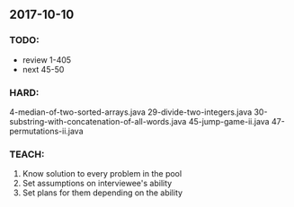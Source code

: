 ## 2017-10-10

### TODO:
- review 1-405
- next 45-50

### HARD:
4-median-of-two-sorted-arrays.java
29-divide-two-integers.java
30-substring-with-concatenation-of-all-words.java
45-jump-game-ii.java
47-permutations-ii.java

### TEACH:
1. Know solution to every problem in the pool
2. Set assumptions on interviewee's ability
3. Set plans for them depending on the ability
